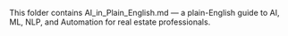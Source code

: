 This folder contains AI_in_Plain_English.md — a plain-English guide to AI, ML, NLP, and Automation for real estate professionals.
